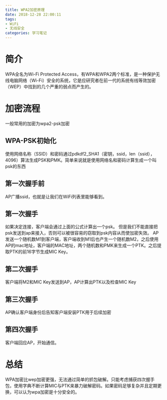 ```yaml
---
title: WPA2加密原理
date: 2018-12-28 22:00:11
tags:
- WiFi
- 无线安全
categories: 学习笔记
---
```

# 简介
WPA全名为Wi-Fi Protected Access，有WPA和WPA2两个标准，是一种保护无线电脑网络（Wi-Fi）安全的系统，它是应研究者在前一代的系统有线等效加密（WEP）中找到的几个严重的弱点而产生的。
<!--more-->
# 加密流程
一般常用的加密为wpa2-psk加密
## WPA-PSK初始化
使用网络名称（SSID）和密码通过pdkdf2_SHA1（密钥，ssid，len（ssid），4096）算法生成PSK和PMK。简单来说就是使用网络名和密码计算生成一个叫psk的东西
## 第一次握手前
AP广播ssid，也就是让我们在WiFi列表里能够看到。
## 第一次握手
如果决定连接，客户端会通过上面的公式计算出一个psk。
但是我们不能直接把psk发送到ap来接入，否则可以被很容易的窃取到psk内容从而使加密失效。
AP发送一个随机数M1到客户端，客户端收到M1后也产生一个随机数M2，之后使用AP的mac地址，客户端的MAC地址，两个随机数和PMK来生成一个PTK。之后提取PTK的前16字节生成MIC Key。
## 第二次握手
客户端将M2和MIC Key发送到AP，AP计算出PTK以及检查MIC Key
## 第三次握手
AP确认客户端身份后告知客户端安装PTK用于后续加密
## 第四次握手
客户端回应AP，开始通信。
# 总结
WPA加密比wep加密更强，无法通过简单的抓包破解。只能考虑捕获四次握手包，使用字典不断计算MIC与PTK来暴力破解密码。如果密码足够复杂并且定期更换，可以认为wpa加密是十分安全的。